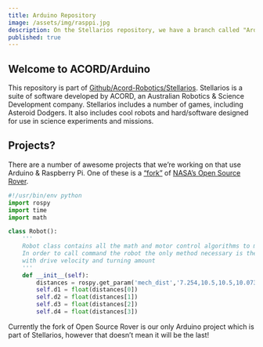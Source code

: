 ```yaml
---
title: Arduino Repository
image: /assets/img/rasppi.jpg
description: On the Stellarios repository, we have a branch called "Arduino" which is for all our Arduino & Raspberry Pi project (for example the Open Source Rover). We have created another repository to house the documentation. This is located at [Github/Acord-Robotics/Arduino-Stellarios](http://github.com/acord-robotics/arduino-stellarios). The documentation is also located in the Arduino branch, however we created this site for easier documentation.
published: true
---
```


## Welcome to ACORD/Arduino

This repository is part of [Github/Acord-Robotics/Stellarios](http://github.com/acord-robotics/stellarios).
Stellarios is a suite of software developed by ACORD, an Australian 
Robotics & Science Development company. Stellarios includes a number
of games, including Asteroid Dodgers. It also includes cool robots and 
hard/software designed for use in science experiments and missions.



## Projects?

There are a number of awesome projects that we’re working on that use Arduino & Raspberry Pi. One of these is a [“fork”](http://github.com/acord-robotics/open-source-rover) of [NASA’s Open Source Rover](http://github.com/nasa-jpl/open-source-rover).

```python
#!/usr/bin/env python
import rospy
import time
import math

class Robot():
	'''
	Robot class contains all the math and motor control algorithms to move the rover
	In order to call command the robot the only method necessary is the sendCommands() method
	with drive velocity and turning amount
	'''
	def __init__(self):
		distances = rospy.get_param('mech_dist','7.254,10.5,10.5,10.073').split(",")
		self.d1 = float(distances[0])
		self.d2 = float(distances[1])
		self.d3 = float(distances[2])
		self.d4 = float(distances[3])

```

Currently the fork of Open Source Rover is our only Arduino project 
which is part of Stellarios, however that doesn’t mean it will be the 
last!